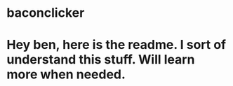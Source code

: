 # baconclicker

# Hey ben, here is the readme. I sort of understand this stuff. Will learn more when needed.
